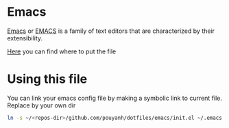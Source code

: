 # Emacs
[Emacs][emacs] or [EMACS][emacs] is a family of text editors that are characterized by their extensibility.

[Here][emacs-init-file] you can find where to put the file

# Using this file
You can link your emacs config file by making a symbolic link to current file. Replace *<repos-dir>* by your own dir
```sh
ln -s ~/<repos-dir>/github.com/pouyanh/dotfiles/emacs/init.el ~/.emacs.d/init.el
```

[emacs]: https://www.gnu.org/software/emacs/
[emacs-init-file]: https://www.gnu.org/software/emacs/manual/html_node/emacs/Init-File.html
